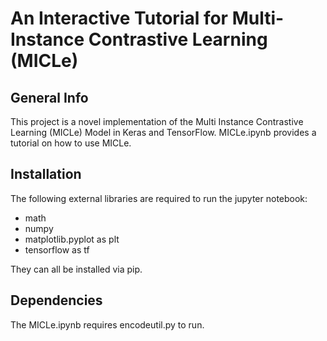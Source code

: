 # An Interactive Tutorial for Multi-Instance Contrastive Learning (MICLe)

## General Info

This project is a novel implementation of the Multi Instance Contrastive Learning (MICLe) Model in Keras and TensorFlow. MICLe.ipynb provides a tutorial on how to use MICLe. 

## Installation

The following external libraries are required to run the jupyter notebook:

- math
- numpy
- matplotlib.pyplot as plt
- tensorflow as tf

They can all be installed via pip.

## Dependencies 

The MICLe.ipynb requires encodeutil.py to run. 
